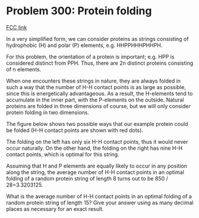# Problem 300: Protein folding

[FCC link](https://www.freecodecamp.org/learn/coding-interview-prep/project-euler/problem-300-protein-folding)

In a very simplified form, we can consider proteins as strings consisting of
hydrophobic (H) and polar (P) elements, e.g. HHPPHHHPHHPH.

For this problem, the orientation of a protein is important; e.g. HPP is
considered distinct from PPH. Thus, there are 2n distinct proteins consisting of
n elements.

When one encounters these strings in nature, they are always folded in such a
way that the number of H-H contact points is as large as possible, since this is
energetically advantageous. As a result, the H-elements tend to accumulate in
the inner part, with the P-elements on the outside. Natural proteins are folded
in three dimensions of course, but we will only consider protein folding in two
dimensions.

The figure below shows two possible ways that our example protein could be
folded (H-H contact points are shown with red dots).

The folding on the left has only six H-H contact points, thus it would never
occur naturally. On the other hand, the folding on the right has nine H-H
contact points, which is optimal for this string.

Assuming that H and P elements are equally likely to occur in any position along
the string, the average number of H-H contact points in an optimal folding of a
random protein string of length 8 turns out to be 850 / 28=3.3203125.

What is the average number of H-H contact points in an optimal folding of a
random protein string of length 15? Give your answer using as many decimal
places as necessary for an exact result.
